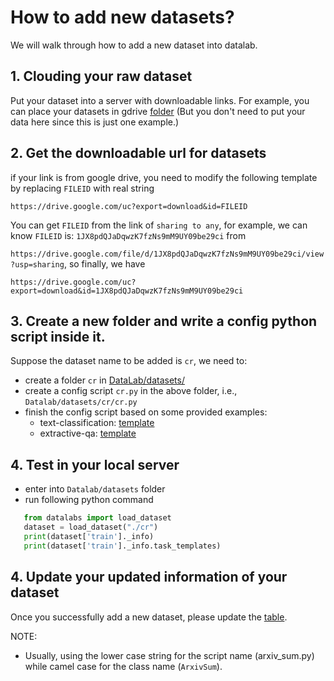 # How to add new datasets?

We will walk through how to add a new dataset into datalab.


## 1. Clouding your raw dataset
Put your dataset into a server with downloadable links.
For example, you can place your datasets in gdrive [folder](https://drive.google.com/drive/folders/1JttBMEoUmVZ8wF7Qa6C8h32XJpqEOd7u?usp=sharing) (But you don't need to put your data here since this is just one example.)


## 2. Get the downloadable url for datasets

if your link is from google drive, you need to modify the following template by replacing `FILEID` with real string

`https://drive.google.com/uc?export=download&id=FILEID`

You can get `FILEID` from the link of `sharing to any`, for example, we can know
`FILEID` is: `1JX8pdQJaDqwzK7fzNs9mM9UY09be29ci` from 

`https://drive.google.com/file/d/1JX8pdQJaDqwzK7fzNs9mM9UY09be29ci/view?usp=sharing`, 
so finally, we have

`https://drive.google.com/uc?export=download&id=1JX8pdQJaDqwzK7fzNs9mM9UY09be29ci`


## 3. Create a new folder and write a config python script inside it.

Suppose the dataset name to be added is `cr`, we need to:
* create a folder `cr` in [DataLab/datasets/](https://github.com/ExpressAI/DataLab/tree/main/datasets)
* create a config script `cr.py` in the above folder, i.e., `Datalab/datasets/cr/cr.py`
* finish the config script based on some provided examples:
    * text-classification: [template](https://github.com/ExpressAI/DataLab/tree/main/datasets/cr)
    * extractive-qa: [template](https://github.com/ExpressAI/DataLab/blob/main/datasets/squad/squad.py)
    


## 4. Test in your local server
* enter into `Datalab/datasets` folder
* run following python command

```python
   from datalabs import load_dataset
   dataset = load_dataset("./cr")
   print(dataset['train']._info)
   print(dataset['train']._info.task_templates)
```

## 4. Update your updated information of your dataset
Once you successfully add a new dataset, please update the [table](https://github.com/ExpressAI/DataLab/blob/main/docs/sdk_users/task_normalization.md).




NOTE:
* Usually, using the lower case string for the script name (arxiv_sum.py) while camel case for the class name (`ArxivSum`).
